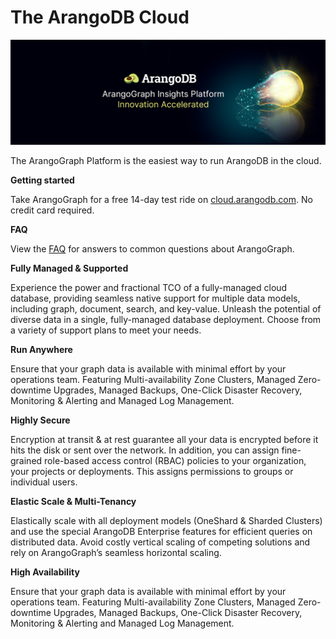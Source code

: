 # The ArangoDB Cloud

![ArangoGraph](./resources/arangograph.jpeg)

The ArangoGraph Platform is the easiest way to run ArangoDB in the cloud.

**Getting started**

Take ArangoGraph for a free 14-day test ride on [cloud.arangodb.com](https://cloud.arangodb.com). No credit card required.

**FAQ**

View the [FAQ](https://dashboard.arangodb.cloud/faq) for answers to common questions about ArangoGraph.

**Fully Managed & Supported**

Experience the power and fractional TCO of a fully-managed cloud database, providing seamless native support for multiple data models, including graph, document, search, and key-value. Unleash the potential of diverse data in a single, fully-managed database deployment. Choose from a variety of support plans to meet your needs.

**Run Anywhere**

Ensure that your graph data is available with minimal effort by your operations team. Featuring Multi-availability Zone Clusters, Managed Zero-downtime Upgrades, Managed Backups, One-Click Disaster Recovery, Monitoring & Alerting and Managed Log Management.

**Highly Secure**

Encryption at transit & at rest guarantee all your data is encrypted before it hits the disk or sent over the network. In addition, you can assign fine-grained role-based access control (RBAC) policies to your organization, your projects or deployments. This assigns permissions to groups or individual users.

**Elastic Scale & Multi-Tenancy**

Elastically scale with all deployment models (OneShard & Sharded Clusters) and use the special ArangoDB Enterprise features for efficient queries on distributed data. Avoid costly vertical scaling of competing solutions and rely on ArangoGraph’s seamless horizontal scaling.

**High Availability**

Ensure that your graph data is available with minimal effort by your operations team. Featuring Multi-availability Zone Clusters, Managed Zero-downtime Upgrades, Managed Backups, One-Click Disaster Recovery, Monitoring & Alerting and Managed Log Management.